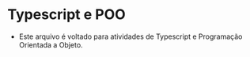 # Typescript e POO

- Este arquivo é voltado para atividades de Typescript e Programação Orientada a Objeto.
